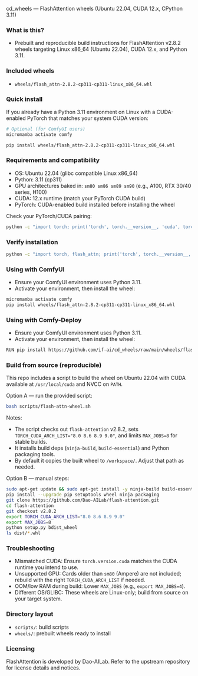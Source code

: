 cd_wheels — FlashAttention wheels (Ubuntu 22.04, CUDA 12.x, CPython 3.11)

### What is this?
- Prebuilt and reproducible build instructions for FlashAttention v2.8.2 wheels targeting Linux x86_64 (Ubuntu 22.04), CUDA 12.x, and Python 3.11.

### Included wheels
- `wheels/flash_attn-2.8.2-cp311-cp311-linux_x86_64.whl`

### Quick install
If you already have a Python 3.11 environment on Linux with a CUDA-enabled PyTorch that matches your system CUDA version:

```bash
# Optional (for ComfyUI users)
micromamba activate comfy

pip install wheels/flash_attn-2.8.2-cp311-cp311-linux_x86_64.whl
```

### Requirements and compatibility
- OS: Ubuntu 22.04 (glibc compatible Linux x86_64)
- Python: 3.11 (cp311)
- GPU architectures baked in: `sm80 sm86 sm89 sm90` (e.g., A100, RTX 30/40 series, H100)
- CUDA: 12.x runtime (match your PyTorch CUDA build)
- PyTorch: CUDA-enabled build installed before installing the wheel

Check your PyTorch/CUDA pairing:
```bash
python -c "import torch; print('torch', torch.__version__, 'cuda', torch.version.cuda)"
```

### Verify installation
```bash
python -c "import torch, flash_attn; print('torch', torch.__version__, 'cuda', torch.version.cuda, 'flash_attn', flash_attn.__version__)"
```

### Using with ComfyUI
- Ensure your ComfyUI environment uses Python 3.11.
- Activate your environment, then install the wheel:
```bash
micromamba activate comfy
pip install wheels/flash_attn-2.8.2-cp311-cp311-linux_x86_64.whl
```
### Using with Comfy-Deploy
- Ensure your ComfyUI environment uses Python 3.11.
- Activate your environment, then install the wheel:
```bash
RUN pip install https://github.com/if-ai/cd_wheels/raw/main/wheels/flash_attn-2.8.2-cp311-cp311-linux_x86_64.whl
```

### Build from source (reproducible)
This repo includes a script to build the wheel on Ubuntu 22.04 with CUDA available at `/usr/local/cuda` and NVCC on `PATH`.

Option A — run the provided script:
```bash
bash scripts/flash-attn-wheel.sh
```
Notes:
- The script checks out `flash-attention` v2.8.2, sets `TORCH_CUDA_ARCH_LIST="8.0 8.6 8.9 9.0"`, and limits `MAX_JOBS=8` for stable builds.
- It installs build deps (`ninja-build`, `build-essential`) and Python packaging tools.
- By default it copies the built wheel to `/workspace/`. Adjust that path as needed.

Option B — manual steps:
```bash
sudo apt-get update && sudo apt-get install -y ninja-build build-essential
pip install --upgrade pip setuptools wheel ninja packaging
git clone https://github.com/Dao-AILab/flash-attention.git
cd flash-attention
git checkout v2.8.2
export TORCH_CUDA_ARCH_LIST="8.0 8.6 8.9 9.0"
export MAX_JOBS=8
python setup.py bdist_wheel
ls dist/*.whl
```

### Troubleshooting
- Mismatched CUDA: Ensure `torch.version.cuda` matches the CUDA runtime you intend to use.
- Unsupported GPU: Cards older than `sm80` (Ampere) are not included; rebuild with the right `TORCH_CUDA_ARCH_LIST` if needed.
- OOM/low RAM during build: Lower `MAX_JOBS` (e.g., `export MAX_JOBS=4`).
- Different OS/GLIBC: These wheels are Linux-only; build from source on your target system.

### Directory layout
- `scripts/`: build scripts
- `wheels/`: prebuilt wheels ready to install

### Licensing
FlashAttention is developed by Dao-AILab. Refer to the upstream repository for license details and notices.
